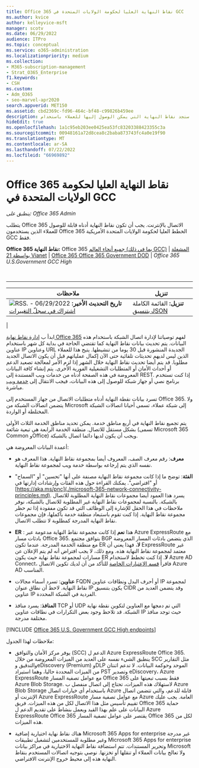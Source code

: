 ```yaml
---
title: Office 365 نقاط النهاية العليا لحكومة الولايات المتحدة في GCC
ms.author: kvice
author: kelleyvice-msft
manager: scotv
ms.date: 06/29/2022
audience: ITPro
ms.topic: conceptual
ms.service: o365-administration
ms.localizationpriority: medium
ms.collection:
- M365-subscription-management
- Strat_O365_Enterprise
f1.keywords:
- CSH
ms.custom:
- Adm_O365
- seo-marvel-apr2020
search.appverid: MET150
ms.assetid: cbd2369c-fd96-464c-bf48-c99826b459ee
description: في هذه المقالة، ستجد نقاط النهاية التي يمكن الوصول إليها للعملاء باستخدام Office 365 الخطط العليا لحكومة الولايات المتحدة في GCC.
hideEdit: true
ms.openlocfilehash: 1a1c95eb203ee0425ea53fc83203388423355c3a
ms.sourcegitcommit: 00948161a72d8cea8c2baba873743fc4a0e19f90
ms.translationtype: MT
ms.contentlocale: ar-SA
ms.lasthandoff: 07/22/2022
ms.locfileid: "66969892"
---
```

# <a name="office-365-us-government-gcc-high-endpoints"></a>Office 365 نقاط النهاية العليا لحكومة الولايات المتحدة في GCC

*ينطبق على: Office 365 Admin*

يتطلب Office 365 الاتصال بالإنترنت. يجب أن تكون نقاط النهاية أدناه قابلة للوصول للعملاء الذين يستخدمون Office 365 الخطط العليا لحكومة الولايات المتحدة الأمريكية GCC فقط.
  
 **Office 365 نقاط النهاية:** Office 365 [جميع أنحاء العالم (بما في ذلك GCC)](urls-and-ip-address-ranges.md) \| [المشغلة بواسطة 21 Vianet](urls-and-ip-address-ranges-21vianet.md) \| [Office 365 Office 365 Government DOD](microsoft-365-u-s-government-dod-endpoints.md) \| *Office 365 U.S.Government GCC High*

<br>

****

|ملاحظات|تنزيل|
|---|---|
|**تاريخ التحديث الأخير:** 06/29/2022 - ![RSS.](../media/5dc6bb29-25db-4f44-9580-77c735492c4b.png) [اشتراك في سجلّ التغييرات](https://endpoints.office.com/version/USGOVGCCHigh?allversions=true&format=rss&clientrequestid=b10c5ed1-bad1-445f-b386-b919946339a7)|**تنزيل:** القائمة الكاملة [بتنسيق JSON](https://endpoints.office.com/endpoints/USGOVGCCHigh?clientrequestid=b10c5ed1-bad1-445f-b386-b919946339a7)|
|

 ابدأ ب [إدارة نقاط نهاية Office 365](managing-office-365-endpoints.md) لفهم توصياتنا لإدارة اتصال الشبكة باستخدام هذه البيانات. يتم تحديث بيانات نقاط النهاية كما تقتضي الحاجة في بداية كل شهر باستخدام عناوين IP وعناوين URL الجديدة المنشورة قبل 30 يوما من تنشيطها. يتيح هذا للعملاء الذين ليس لديهم تحديثات تلقائية حتى الآن إكمال عملياتهم قبل أن يكون الاتصال الجديد مطلوبا. قد يتم أيضا تحديث نقاط النهاية خلال الشهر إذا لزم الأمر لمعالجة تصعيد الدعم أو أحداث الأمان أو المتطلبات التشغيلية الفورية الأخرى. يتم إنشاء كافة البيانات المعروضة في هذه الصفحة أدناه من خدمات ويب المستندة إلى REST. إذا كنت تستخدم برنامج نصي أو جهاز شبكة للوصول إلى هذه البيانات، فيجب الانتقال إلى [خدمة ويب](microsoft-365-ip-web-service.md) مباشرة.

تسرد بيانات نقطة النهاية أدناه متطلبات الاتصال من جهاز المستخدم إلى Office 365. ولا يتضمن اتصالات الشبكة من Microsoft إلى شبكة عملاء، تسمى أحيانا اتصالات الشبكة المختلطة أو الواردة.

يتم تجميع نقاط النهاية في أربع مناطق خدمة. يمكن تحديد مناطق الخدمة الثلاث الأولى بشكل مستقل للاتصال. منطقة الخدمة الرابعة هي تبعية شائعة (تسمى Microsoft 365 Common وOffice) ويجب أن يكون لديها دائما اتصال بالشبكة.

أعمدة البيانات المعروضة هي:

- **معرف**: رقم معرف الصف، المعروف أيضا بمجموعة نقاط النهاية. هذا المعرف هو نفسه الذي يتم إرجاعه بواسطة خدمة ويب لمجموعة نقاط النهاية.

- **الفئة**: توضح ما إذا كانت مجموعة نقاط النهاية مصنفة على أنها "تحسين" أو "السماح" أو "افتراضي". يمكنك القراءة حول هذه الفئات وإرشادات إدارتها في [https://aka.ms/pnc](./microsoft-365-network-connectivity-principles.md). يسرد هذا العمود أيضا مجموعات نقاط النهاية المطلوبة للاتصال بالشبكة. بالنسبة لمجموعات نقاط النهاية غير المطلوبة للاتصال بالشبكة، نوفر ملاحظات في هذا الحقل للإشارة إلى الوظائف التي قد تكون مفقودة إذا تم حظر مجموعة نقاط النهاية. إذا كنت تقوم باستبعاد منطقة خدمة بأكملها، فإن مجموعات نقاط النهاية المدرجة كمطلوبة لا تتطلب الاتصال.

- **ER** : هذا **نعم** إذا كانت مجموعة نقاط النهاية مدعومة عبر Azure ExpressRoute مع بادئات مسار Office 365. يتوافق مجتمع BGP الذي يتضمن بادئات المسار المعروضة مع منطقة الخدمة المدرجة. عندما تكون ER **لا**، فهذا يعني أن ExpressRoute غير معتمد لمجموعة نقاط النهاية هذه. ومع ذلك، لا يجب افتراض أنه لم يتم الإعلان عن مسارات لمجموعة نقاط نهاية حيث يكون ER **لا**. إذا كنت تخطط لاستخدام Azure AD Connect، فاقرأ [قسم الاعتبارات الخاصة](/azure/active-directory/hybrid/reference-connect-instances#microsoft-azure-government) للتأكد من أن لديك تكوين الاتصال Azure AD المناسب.

- **عناوين**: تسرد أسماء مجالات FQDN أو أحرف البدل ونطاقات عناوين IP لمجموعة نقاط النهاية. لاحظ أن نطاق عنوان IP يكون بتنسيق CIDR وقد يتضمن العديد من عناوين IP الفردية في الشبكة المحددة.

- **المنافذ**: يسرد منافذ TCP أو UDP التي تم دمجها مع العناوين لتكوين نقطة نهاية الشبكة. قد تلاحظ وجود بعض التكرارات في نطاقات عناوين IP حيث توجد منافذ مختلفة مدرجة.

[!INCLUDE [Office 365 U.S. Government GCC High endpoints](../includes/office-365-u.s.-government-gcc-high-endpoints.md)]

ملاحظات لهذا الجدول:

- يوفر مركز الأمان والتوافق (SCC) الدعم ل Azure ExpressRoute Office 365. ينطبق الشيء نفسه على العديد من الميزات المعروضة من خلال SCC مثل التقارير والتدقيق وeDiscovery (Premium) وDLP الموحد وحوكمة البيانات. لا تدعم اثنتان من الميزات المحددة حاليا، وهما استيراد PST وتصدير eDiscovery، Azure ExpressRoute مع عوامل تصفية المسار Office 365 فقط بسبب تبعيتها على Azure Blob Storage. لاستهلاك هذه الميزات، تحتاج إلى اتصال منفصل ب Azure Blob Storage باستخدام أي خيارات اتصال Azure قابلة للدعم، والتي تتضمن اتصال الإنترنت أو Azure ExpressRoute مع عوامل تصفية مسار Azure العامة. يجب عليك تقييم تأسيس مثل هذا الاتصال لكل من هذه الميزات. فريق Office 365 حماية البيانات على علم بهذا القيد ويعمل بنشاط على تقديم الدعم ل Azure ExpressRoute Office 365 يقتصر على عوامل تصفية المسار Office 365 لكل من هذه الميزات.

- هناك نقاط نهاية اختيارية إضافية Microsoft 365 Apps for enterprise غير مدرجة وغير مطلوبة للمستخدمين لتشغيل تطبيقات Microsoft 365 Apps for enterprise وتحرير المستندات. تتم استضافة نقاط النهاية الاختيارية في مراكز بيانات Microsoft ولا تعالج بيانات العملاء أو تنقلها أو تخزنها. نوصي بتوجيه اتصالات المستخدم بنقاط النهاية هذه إلى محيط خروج الإنترنت الافتراضي.
